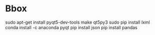 # Bbox


sudo apt-get install pyqt5-dev-tools
make qt5py3
sudo pip install lxml
conda install -c anaconda pyqt
pip install json
pip install pandas
